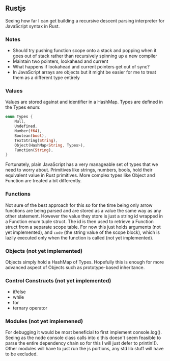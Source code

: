 ## Rustjs

Seeing how far I can get building a recursive descent parsing interpreter for JavaScript syntax in Rust.

### Notes

- Should try pushing function scope onto a stack and popping when it goes out of stack rather than recursively spinning up a new compiler
- Maintain two pointers, lookahead and current
- What happens if lookahead and current pointers get out of sync?
- In JavaScript arrays are objects but it might be easier for me to treat them as a different type entirely

### Values

Values are stored against and identifier in a HashMap. Types are defined in the Types enum:

```rust
enum Types {
    Null,
    Undefined,
    Number(f64),
    Boolean(bool),
    TextString(String),
    Object(HashMap<String, Types>),
    Function(String),
}
```

Fortunately, plain JavaScript has a very manageable set of types that we need to worry about. Primitives like strings, numbers, bools, hold their equivalent value in Rust primitives. More complex types like Object and Function are treated a bit differently.

### Functions

Not sure of the best approach for this so for the time being only arrow functions are being parsed and are stored as a value the same way as any other statement. However the value they store is just a string id wrapped in a Function enum tuple struct. The id is then used to retrieve a Function struct from a separate scope table. For now this just holds arguments (not yet implemented), and `code` (the string value of the scope block), which is lazily executed only when the function is called (not yet implemented).

### Objects (not yet implemented)

Objects simply hold a HashMap of Types. Hopefully this is enough for more advanced aspect of Objects such as prototype-based inheritance.

### Control Constructs (not yet implemented)

- if/else
- while
- for
- ternary operator

### Modules (not yet implemened)

For debugging it would be most beneficial to first implement console.log(). Seeing as the node console class calls into c this doesn't seem feasible to parse the entire dependency chain so for this I will just defer to println!(). Other modules will have to just run the js portions, any std lib stuff will have to be excluded.
